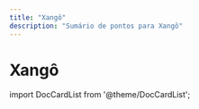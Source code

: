 ```yaml
---
title: "Xangô"
description: "Sumário de pontos para Xangô"
---
```


# Xangô

import DocCardList from '@theme/DocCardList';

<DocCardList />
